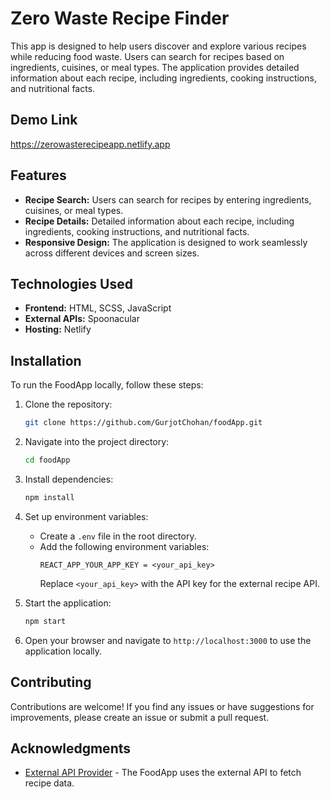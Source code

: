 # Zero Waste Recipe Finder

This app is designed to help users discover and explore various recipes while reducing food waste. Users can search for recipes based on ingredients, cuisines, or meal types. The application provides detailed information about each recipe, including ingredients, cooking instructions, and nutritional facts.

## Demo Link
https://zerowasterecipeapp.netlify.app

## Features

- **Recipe Search:** Users can search for recipes by entering ingredients, cuisines, or meal types.
- **Recipe Details:** Detailed information about each recipe, including ingredients, cooking instructions, and nutritional facts.
- **Responsive Design:** The application is designed to work seamlessly across different devices and screen sizes.

## Technologies Used

- **Frontend:** HTML, SCSS, JavaScript
- **External APIs:** Spoonacular
- **Hosting:** Netlify

## Installation

To run the FoodApp locally, follow these steps:

1. Clone the repository:
   ```bash
   git clone https://github.com/GurjotChohan/foodApp.git
   ```
2. Navigate into the project directory:
   ```bash
   cd foodApp
   ```
3. Install dependencies:
   ```bash
   npm install
   ```
4. Set up environment variables:
   - Create a `.env` file in the root directory.
   - Add the following environment variables:
     ```plaintext
     REACT_APP_YOUR_APP_KEY = <your_api_key>
     ```
     Replace `<your_api_key>` with the API key for the external recipe API.

5. Start the application:
   ```bash
   npm start
   ```
6. Open your browser and navigate to `http://localhost:3000` to use the application locally.

## Contributing

Contributions are welcome! If you find any issues or have suggestions for improvements, please create an issue or submit a pull request.

## Acknowledgments

- [External API Provider](https://spoonacular.com) - The FoodApp uses the external API to fetch recipe data.
